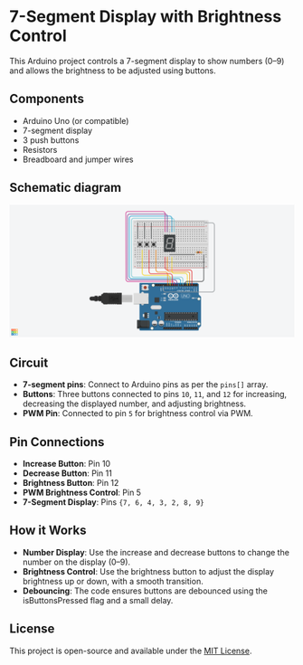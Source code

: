 # 7-Segment Display with Brightness Control

This Arduino project controls a 7-segment display to show numbers (0–9) and allows the brightness to be adjusted using buttons.

## Components
- Arduino Uno (or compatible)
- 7-segment display
- 3 push buttons
- Resistors
- Breadboard and jumper wires

## Schematic diagram
![Schematic diagram](scheme.png)

## Circuit
- **7-segment pins**: Connect to Arduino pins as per the `pins[]` array.
- **Buttons**: Three buttons connected to pins `10`, `11`, and `12` for increasing, decreasing the displayed number, and adjusting brightness.
- **PWM Pin**: Connected to pin `5` for brightness control via PWM.

## Pin Connections
- **Increase Button**: Pin 10
- **Decrease Button**: Pin 11
- **Brightness Button**: Pin 12
- **PWM Brightness Control**: Pin 5
- **7-Segment Display**: Pins `{7, 6, 4, 3, 2, 8, 9}`

## How it Works
- **Number Display**: Use the increase and decrease buttons to change the number on the display (0–9).
- **Brightness Control**: Use the brightness button to adjust the display brightness up or down, with a smooth transition.
- **Debouncing**: The code ensures buttons are debounced using the isButtonsPressed flag and a small delay.

## License
This project is open-source and available under the [MIT License](LICENSE).
